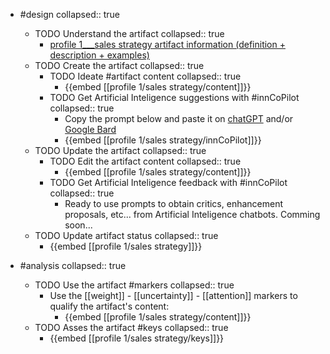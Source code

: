
- #design
   collapsed:: true
  - TODO Understand the artifact
    collapsed:: true
    - [profile 1___sales strategy artifact information (definition + description + examples)](https://go.innbok.com/#/page/innBoK%2Fprofile-%28id%29%2Fsales-strategy%2Finfo)
  - TODO Create the artifact
     collapsed:: true
    - TODO Ideate #artifact content
      collapsed:: true
      - {{embed [[profile 1/sales strategy/content]]}}
    - TODO Get Artificial Inteligence suggestions with #innCoPilot
      collapsed:: true
      - Copy the prompt below and paste it on [chatGPT](https://chat.openai.com) and/or [Google Bard](https://bard.google.com/chat)
      - {{embed [[profile 1/sales strategy/innCoPilot]]}}
  - TODO Update the artifact
    collapsed:: true
    - TODO Edit the artifact content
     collapsed:: true
      - {{embed [[profile 1/sales strategy/content]]}}
    - TODO Get Artificial Inteligence feedback with #innCoPilot
      collapsed:: true
      - Ready to use prompts to obtain critics, enhancement proposals, etc... from Artificial Inteligence chatbots. Comming soon...
  - TODO Update artifact status
    collapsed:: true
    - {{embed [[profile 1/sales strategy]]}}


- #analysis
  collapsed:: true
  - TODO Use the artifact #markers
    collapsed:: true
    - Use the [[weight]] - [[uncertainty]] - [[attention]] markers to qualify the artifact's content:
      - {{embed [[profile 1/sales strategy/content]]}}
  - TODO Asses the artifact #keys
    collapsed:: true
    - {{embed [[profile 1/sales strategy/keys]]}}




